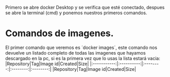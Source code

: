 Primero se abre docker Desktop y se verifica que esté conectado, despues se abre la terminal (cmd) y ponemos nuestros primeros comandos.
# Comandos de imagenes.
El primer comando que veremos es ´docker images´, este comando nos devuelve un listado completo de todas las imagenes que hayamos descargado en la pc, si es la primera vez que lo usas la lista estará vacia:
|Repository|Tag|Image id|Created|Size|
|:-----------:|:----------:|:--------:|:--------:|:--------:|
|Repository|Tag|Image id|Created|Size|
